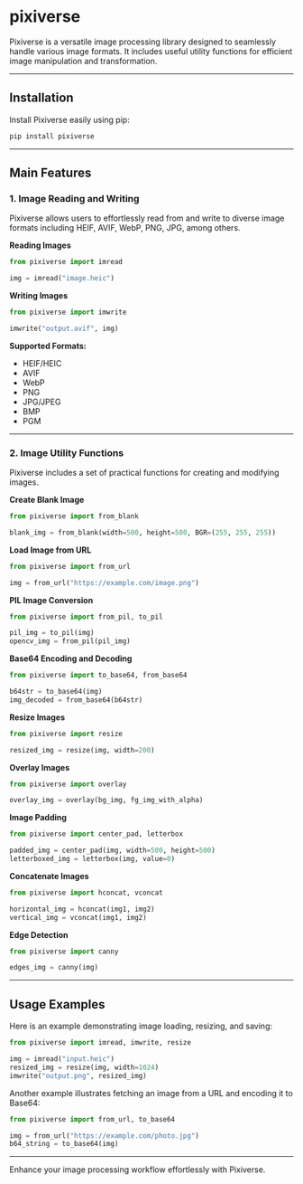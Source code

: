 # pixiverse


Pixiverse is a versatile image processing library designed to seamlessly handle various image formats. It includes useful utility functions for efficient image manipulation and transformation.

------

## Installation

Install Pixiverse easily using pip:

```bash
pip install pixiverse
```

------

## Main Features

### 1. Image Reading and Writing

Pixiverse allows users to effortlessly read from and write to diverse image formats including HEIF, AVIF, WebP, PNG, JPG, among others.

**Reading Images**

```python
from pixiverse import imread

img = imread("image.heic")
```

**Writing Images**

```python
from pixiverse import imwrite

imwrite("output.avif", img)
```

**Supported Formats:**

- HEIF/HEIC
- AVIF
- WebP
- PNG
- JPG/JPEG
- BMP
- PGM

------

### 2. Image Utility Functions

Pixiverse includes a set of practical functions for creating and modifying images.

**Create Blank Image**

```python
from pixiverse import from_blank

blank_img = from_blank(width=500, height=500, BGR=(255, 255, 255))
```

**Load Image from URL**

```python
from pixiverse import from_url

img = from_url("https://example.com/image.png")
```

**PIL Image Conversion**

```python
from pixiverse import from_pil, to_pil

pil_img = to_pil(img)
opencv_img = from_pil(pil_img)
```

**Base64 Encoding and Decoding**

```python
from pixiverse import to_base64, from_base64

b64str = to_base64(img)
img_decoded = from_base64(b64str)
```

**Resize Images**

```python
from pixiverse import resize

resized_img = resize(img, width=200)
```

**Overlay Images**

```python
from pixiverse import overlay

overlay_img = overlay(bg_img, fg_img_with_alpha)
```

**Image Padding**

```python
from pixiverse import center_pad, letterbox

padded_img = center_pad(img, width=500, height=500)
letterboxed_img = letterbox(img, value=0)
```

**Concatenate Images**

```python
from pixiverse import hconcat, vconcat

horizontal_img = hconcat(img1, img2)
vertical_img = vconcat(img1, img2)
```

**Edge Detection**

```python
from pixiverse import canny

edges_img = canny(img)
```

------

## Usage Examples

Here is an example demonstrating image loading, resizing, and saving:

```python
from pixiverse import imread, imwrite, resize

img = imread("input.heic")
resized_img = resize(img, width=1024)
imwrite("output.png", resized_img)
```

Another example illustrates fetching an image from a URL and encoding it to Base64:

```python
from pixiverse import from_url, to_base64

img = from_url("https://example.com/photo.jpg")
b64_string = to_base64(img)
```

------

Enhance your image processing workflow effortlessly with Pixiverse.
